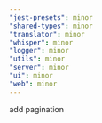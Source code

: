 ```yaml
---
"jest-presets": minor
"shared-types": minor
"translator": minor
"whisper": minor
"logger": minor
"utils": minor
"server": minor
"ui": minor
"web": minor
---
```


add pagination
